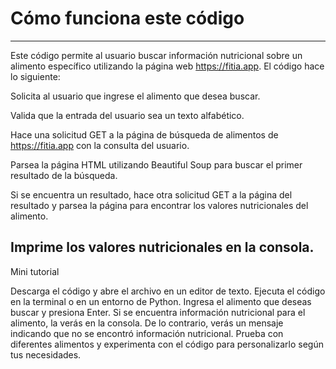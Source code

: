 # Cómo funciona este código
---

Este código permite al usuario buscar información nutricional sobre un alimento específico utilizando la página web https://fitia.app. El código hace lo siguiente:

Solicita al usuario que ingrese el alimento que desea buscar.

Valida que la entrada del usuario sea un texto alfabético.

Hace una solicitud GET a la página de búsqueda de alimentos de https://fitia.app con la consulta del usuario.

Parsea la página HTML utilizando Beautiful Soup para buscar el primer resultado de la búsqueda.

Si se encuentra un resultado, hace otra solicitud GET a la página del resultado y parsea la página para encontrar los valores nutricionales del alimento.

Imprime los valores nutricionales en la consola.
---
Mini tutorial

Descarga el código y abre el archivo en un editor de texto.
Ejecuta el código en la terminal o en un entorno de Python.
Ingresa el alimento que deseas buscar y presiona Enter.
Si se encuentra información nutricional para el alimento, la verás en la consola. De lo contrario, verás un mensaje indicando que no se encontró información nutricional.
Prueba con diferentes alimentos y experimenta con el código para personalizarlo según tus necesidades.